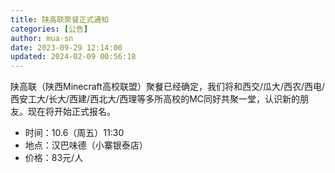 ```yaml
---
title: 陕高联聚餐正式通知
categories: [公告]
author: mua-sn
date: 2023-09-29 12:14:00
updated: 2024-02-09 00:56:18
---
```


陕高联（陕西Minecraft高校联盟）聚餐已经确定，我们将和西交/瓜大/西农/西电/西安工大/长大/西建/西北大/西理等多所高校的MC同好共聚一堂，认识新的朋友。现在将开始正式报名。

- 时间：10.6（周五）11:30
- 地点：汉巴味德（小寨银泰店）
- 价格：83元/人

